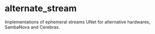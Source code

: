 # alternate_stream
Implementations of ephemeral streams UNet for alternative hardwares, SambaNova and Cerebras. 
